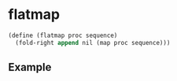 # flatmap
```scheme
(define (flatmap proc sequence)
  (fold-right append nil (map proc sequence)))
```

## Example
```scheme

```